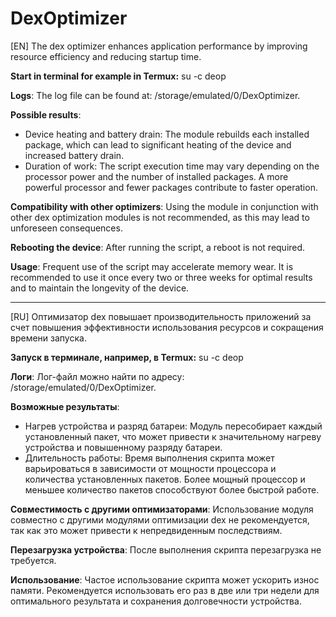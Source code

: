 # DexOptimizer
[EN] The dex optimizer enhances application performance by improving resource efficiency and reducing startup time.

**Start in terminal for example in Termux:** su -с deop

**Logs**: The log file can be found at: /storage/emulated/0/DexOptimizer.

**Possible results**:
- Device heating and battery drain: The module rebuilds each installed package, which can lead to significant heating of the device and increased battery drain.
- Duration of work: The script execution time may vary depending on the processor power and the number of installed packages. A more powerful processor and fewer packages contribute to faster operation.

**Compatibility with other optimizers**: Using the module in conjunction with other dex optimization modules is not recommended, as this may lead to unforeseen consequences.

**Rebooting the device**: After running the script, a reboot is not required.

**Usage**: Frequent use of the script may accelerate memory wear. It is recommended to use it once every two or three weeks for optimal results and to maintain the longevity of the device.

----------

[RU] Оптимизатор dex повышает производительность приложений за счет повышения эффективности использования ресурсов и сокращения времени запуска.

**Запуск в терминале, например, в Termux:** su -c deop

**Логи**: Лог-файл можно найти по адресу: /storage/emulated/0/DexOptimizer.

**Возможные результаты**:
- Нагрев устройства и разряд батареи: Модуль пересобирает каждый установленный пакет, что может привести к значительному нагреву устройства и повышенному разряду батареи.
- Длительность работы: Время выполнения скрипта может варьироваться в зависимости от мощности процессора и количества установленных пакетов. Более мощный процессор и меньшее количество пакетов способствуют более быстрой работе.

**Совместимость с другими оптимизаторами**: Использование модуля совместно с другими модулями оптимизации dex не рекомендуется, так как это может привести к непредвиденным последствиям.

**Перезагрузка устройства**: После выполнения скрипта перезагрузка не требуется.

**Использование**: Частое использование скрипта может ускорить износ памяти. Рекомендуется использовать его раз в две или три недели для оптимального результата и сохранения долговечности устройства.
